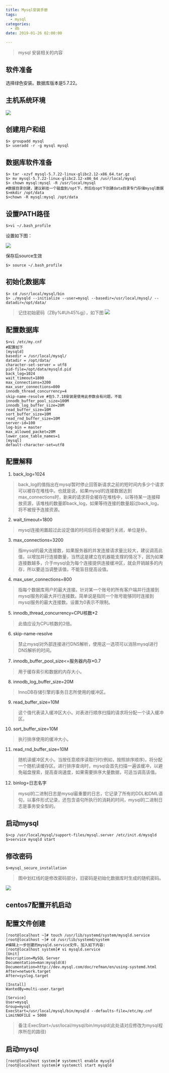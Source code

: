 ```yaml
---
title: Mysql安装手册
tags:
  - mysql
categories:
  - db
date: 2019-01-26 02:00:00

---
```

>mysql 安装相关的内容

<!-- more -->

软件准备
--------

选择绿色安装。数据库版本是5.7.22。

主机系统环境
------------

![](https://raw.githubusercontent.com/zixujing/book1.github.io/master/image/ora_mysql_install/91fdb214232ced7ed657aa473462337c.png)

创建用户和组
------------
```
$> groupadd mysql
$> useradd -r -g mysql mysql
```
数据库软件准备
--------------
```
$> tar -xzvf mysql-5.7.22-linux-glibc2.12-x86_64.tar.gz
$> mv mysql-5.7.22-linux-glibc2.12-x86_64 /usr/local/mysql
$> chown mysql:mysql -R /usr/local/mysql
#数据目录创建，建议新挂一个磁盘到/opt下，然后在opt下创建data目录专门存储mysql数据
$>mkdir /opt/data
$>chown -R mysql:mysql /opt/data
```
设置PATH路径
------------
```
$>vi ~/.bash_profile
```
设置如下图：

![](https://raw.githubusercontent.com/zixujing/book1.github.io/master/image/ora_mysql_install/2bb12b141f9ac28ff39b1248f537e1ff.png)

保存后source生效
```
$> source ~/.bash_profile
```
初始化数据库
------------
```
$> cd /usr/local/mysql/bin
$> ./mysqld --initialize --user=mysql --basedir=/usr/local/mysql/ --datadir=/opt/data/
```
>记住初始密码（ZBy%#Uh45%gj），如下图
![](https://raw.githubusercontent.com/zixujing/book1.github.io/master/image/ora_mysql_install/10648641329e44faf01eb00e182c6646.png)

配置数据库
----------
```shell
$>vi /etc/my.cnf
#配置如下
[mysqld]
basedir = /usr/local/mysql/
datadir = /opt/data/
character-set-server = utf8
pid-file=/opt/data/mysqld.pid
back_log=1024
wait_timeout=1800
max_connections=3200
max_user_connections=800
innodb_thread_concurrency=4
skip-name-resolve #在5.7.18安装是使用此参数会有问题，不能
innodb_buffer_pool_size=100M
innodb_log_buffer_size=20M
read_buffer_size=10M
sort_buffer_size=10M
read_rnd_buffer_size=10M
server-id=100
log-bin = master
max_allowed_packet=20M 
lower_case_table_names=1
[mysql]
default-character-set=utf8
```
配置解释
--------

1.  back_log=1024
>back_log的值指出在mysql暂时停止回答新请求之前的短时间内多少个请求可以被存在堆栈中。也就是说，如果mysql的连接数据达到max_connections时，新来的请求将会被存在堆栈中，以等待某一连接释放资源，该堆栈的数量即back_log，如果等待连接的数量超过back_log，将不被授予连接资源。

2.  wait_timeout=1800
>mysql连接闲置超过此设定值的时间后将会被强行关闭，单位是秒。

3.  max_connections=3200
>指mysql的最大连接数，如果服务器的并发连接请求量比较大，建议调高此值，以增加并行连接数量，当然这是建立在机器能支撑的情况下，因为如果连接数越多，介于mysql会为每个连接提供连接缓冲区，就会开销越多的内存，所以要适当调整该值，不能盲目提高设值。

4.  max_user_connections=800
>指每个数据库用户的最大连接。针对某一个账号的所有客户端并行连接到mysql服务的最大并行连接数。简单说是指同一个账号能够同时连接到mysql服务的最大连接数。设置为0表示不限制。

5.  innodb_thread_concurrency=CPU核数*2
>此值应设为CPU核数的2倍。

6.  skip-name-resolve
>禁止mysql对外部连接进行DNS解析，使用这一选项可以消除mysql进行DNS解析的时间。

7.  innodb_buffer_pool_size<=服务器内存*0.7
>用于缓存索引和数据的内存大小。

8.  innodb_log_buffer_size=20M
>InnoDB存储引擎的事务日志所使用的缓冲区。

9.  read_buffer_size=10M
>   这个值代表读入缓冲区大小。对表进行顺序扫描的请求将分配一个读入缓冲区。

10.  sort_buffer_size=10M
>执行排序使用的缓冲大小。

11.  read_rnd_buffer_size=10M
>随机读缓冲区大小。当按任意顺序读取行时(例如，按照排序顺序)，将分配一个随机读缓存区。进行排序查询时，mysql会首先扫描一遍该缓冲，以避免磁盘搜索，提高查询速度，如果需要排序大量数据，可适当调高该值。

12.  binlog=日志名字
>mysql的二进制日志是mysql最重要的日志，它记录了所有的DDL和DML语句，以事件形式记录，还包含语句所执行的消耗的时间，mysql的二进制日志是事务安全型的。

启动mysql
---------
```
$>cp /usr/local/mysql/support-files/mysql.server /etc/init.d/mysqld
$>service mysqld start
```
修改密码
--------
```
$>mysql_secure_installation
```
>图中划红线的是修改密码部分，旧密码是初始化数据库时生成的随机密码。

![](https://raw.githubusercontent.com/zixujing/book1.github.io/master/image/ora_mysql_install/c35978840d79c90476c7e0fbaafb3170.png)

centos7配置开机启动
---
配置文件创建
----------
```
[root@localhost ~]# touch /usr/lib/systemd/system/mysqld.service
[root@localhost ~]# cd /usr/lib/systemd/system
#编辑上一步创建的mysqld.service文件，加入如下内容:
[root@localhost system]# vi mysqld.service
[Unit]
Description=MySQL Server
Documentation=man:mysqld(8)
Documentation=http://dev.mysql.com/doc/refman/en/using-systemd.html
After=network.target
After=syslog.target

[Install]
WantedBy=multi-user.target

[Service]
User=mysql
Group=mysql
ExecStart=/usr/local/mysql/bin/mysqld --defaults-file=/etc/my.cnf
LimitNOFILE = 5000
```
>备注:ExecStart=/usr/local/mysql/bin/mysqld(此处请对应修改为mysql程序所在的路径)

启动mysql
-----------
```
[root@localhost system]# systemctl enable mysqld
[root@localhost system]# systemctl start mysqld
```
